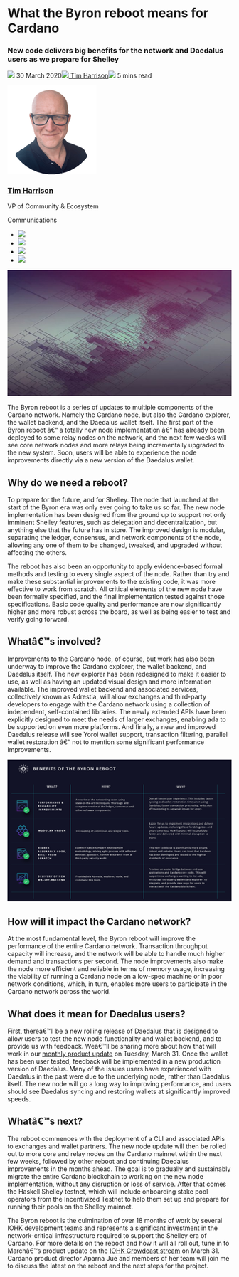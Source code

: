 # What the Byron reboot means for Cardano
### **New code delivers big benefits for the network and Daedalus users as we prepare for Shelley**
![](img/2020-03-30-what-the-byron-reboot-means-for-cardano.002.png) 30 March 2020![](img/2020-03-30-what-the-byron-reboot-means-for-cardano.002.png)[ Tim Harrison](/en/blog/authors/tim-harrison/page-1/)![](img/2020-03-30-what-the-byron-reboot-means-for-cardano.003.png) 5 mins read

![Tim Harrison](img/2020-03-30-what-the-byron-reboot-means-for-cardano.004.png)[](/en/blog/authors/tim-harrison/page-1/)
### [**Tim Harrison**](/en/blog/authors/tim-harrison/page-1/)
VP of Community & Ecosystem

Communications

- ![](img/2020-03-30-what-the-byron-reboot-means-for-cardano.005.png)[](mailto:tim.harrison@iohk.io "Email")
- ![](img/2020-03-30-what-the-byron-reboot-means-for-cardano.006.png)[](https://uk.linkedin.com/in/timbharrison "LinkedIn")
- ![](img/2020-03-30-what-the-byron-reboot-means-for-cardano.007.png)[](https://twitter.com/timbharrison "Twitter")
- ![](img/2020-03-30-what-the-byron-reboot-means-for-cardano.008.png)[](https://github.com/timbharrison "GitHub")

![What the Byron reboot means for Cardano](img/2020-03-30-what-the-byron-reboot-means-for-cardano.009.jpeg)

The Byron reboot is a series of updates to multiple components of the Cardano network. Namely the Cardano node, but also the Cardano explorer, the wallet backend, and the Daedalus wallet itself. The first part of the Byron reboot â€“ a totally new node implementation â€“ has already been deployed to some relay nodes on the network, and the next few weeks will see core network nodes and more relays being incrementally upgraded to the new system. Soon, users will be able to experience the node improvements directly via a new version of the Daedalus wallet.
## **Why do we need a reboot?**
To prepare for the future, and for Shelley. The node that launched at the start of the Byron era was only ever going to take us so far. The new node implementation has been designed from the ground up to support not only imminent Shelley features, such as delegation and decentralization, but anything else that the future has in store. The improved design is modular, separating the ledger, consensus, and network components of the node, allowing any one of them to be changed, tweaked, and upgraded without affecting the others. 

The reboot has also been an opportunity to apply evidence-based formal methods and testing to every single aspect of the node. Rather than try and make these substantial improvements to the existing code, it was more effective to work from scratch. All critical elements of the new node have been formally specified, and the final implementation tested against those specifications. Basic code quality and performance are now significantly higher and more robust across the board, as well as being easier to test and verify going forward.
## **Whatâ€™s involved?**
Improvements to the Cardano node, of course, but work has also been underway to improve the Cardano explorer, the wallet backend, and Daedalus itself. The new explorer has been redesigned to make it easier to use, as well as having an updated visual design and more information available. The improved wallet backend and associated services, collectively known as Adrestia, will allow exchanges and third-party developers to engage with the Cardano network using a collection of independent, self-contained libraries. The newly extended APIs have been explicitly designed to meet the needs of larger exchanges, enabling ada to be supported on even more platforms. And finally, a new and improved Daedalus release will see Yoroi wallet support, transaction filtering, parallel wallet restoration â€“ not to mention some significant performance improvements.

![Benefits of the Byron reboot](img/2020-03-30-what-the-byron-reboot-means-for-cardano.010.jpeg)
## **How will it impact the Cardano network?**
At the most fundamental level, the Byron reboot will improve the performance of the entire Cardano network. Transaction throughput capacity will increase, and the network will be able to handle much higher demand and transactions per second. The node improvements also make the node more efficient and reliable in terms of memory usage, increasing the viability of running a Cardano node on a low-spec machine or in poor network conditions, which, in turn, enables more users to participate in the Cardano network across the world. 
## **What does it mean for Daedalus users?**
First, thereâ€™ll be a new rolling release of Daedalus that is designed to allow users to test the new node functionality and wallet backend, and to provide us with feedback. Weâ€™ll be sharing more about how that will work in our [monthly product update](https://www.crowdcast.io/e/ai0641sn/register) on Tuesday, March 31. Once the wallet has been user tested, feedback will be implemented in a new production version of Daedalus. Many of the issues users have experienced with Daedalus in the past were due to the underlying node, rather than Daedalus itself. The new node will go a long way to improving performance, and users should see Daedalus syncing and restoring wallets at significantly improved speeds.
## **Whatâ€™s next?**
The reboot commences with the deployment of a CLI and associated APIs to exchanges and wallet partners. The new node update will then be rolled out to more core and relay nodes on the Cardano mainnet within the next few weeks, followed by other reboot and continuing Daedalus improvements in the months ahead. The goal is to gradually and sustainably migrate the entire Cardano blockchain to working on the new node implementation, without any disruption or loss of service. After that comes the Haskell Shelley testnet, which will include onboarding stake pool operators from the Incentivized Testnet to help them set up and prepare for running their pools on the Shelley mainnet.

The Byron reboot is the culmination of over 18 months of work by several IOHK development teams and represents a significant investment in the network-critical infrastructure required to support the Shelley era of Cardano. For more details on the reboot and how it will all roll out, tune in to Marchâ€™s product update on the [IOHK Crowdcast stream](https://www.crowdcast.io/e/ai0641sn/register) on March 31. Cardano product director Aparna Jue and members of her team will join me to discuss the latest on the reboot and the next steps for the project.
